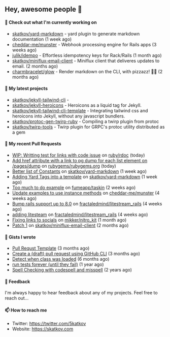 ## Hey, awesome people 👋

#### 👷 Check out what I'm currently working on
 
- [skatkov/yard-markdown](https://github.com/skatkov/yard-markdown) - yard plugin to generate markdown documentation (1 week ago) 
- [cheddar-me/munster](https://github.com/cheddar-me/munster) - Webhook processing engine for Rails apps (3 weeks ago) 
- [julik/idempo](https://github.com/julik/idempo) - Effortless idempotency keys for Rack/Rails (1 month ago) 
- [skatkov/miniflux-email-client](https://github.com/skatkov/miniflux-email-client) - Miniflux client that deliveres updates to email. (2 months ago) 
- [charmbracelet/glow](https://github.com/charmbracelet/glow) - Render markdown on the CLI, with pizzazz! 💅🏻 (2 months ago)

#### 🌱 My latest projects
 
- [skatkov/jekyll-tailwind-cli](https://github.com/skatkov/jekyll-tailwind-cli) -  
- [skatkov/jekyll-heroicons](https://github.com/skatkov/jekyll-heroicons) - Heroicons as a liquid tag for Jekyll. 
- [skatkov/jekyll-tailwind-cli-template](https://github.com/skatkov/jekyll-tailwind-cli-template) - Integrating tailwind css and heroicons into Jekyll, without any javascript bundlers. 
- [skatkov/protoc-gen-twirp-ruby](https://github.com/skatkov/protoc-gen-twirp-ruby) - Compiling a twirp plugin from protoc 
- [skatkov/twirp-tools](https://github.com/skatkov/twirp-tools) - Twirp plugin for GRPC&#39;s protoc utility distributed as a gem


#### 🔨 My recent Pull Requests
 
- [WIP: Writting test for links with code issue](https://github.com/ruby/rdoc/pull/1252) on [ruby/rdoc](https://github.com/ruby/rdoc) (today) 
- [Add href attribute with a link to pg dump for each list element on /pages/dump](https://github.com/rubygems/rubygems.org/pull/5358) on [rubygems/rubygems.org](https://github.com/rubygems/rubygems.org) (today) 
- [Better list of Constants](https://github.com/skatkov/yard-markdown/pull/21) on [skatkov/yard-markdown](https://github.com/skatkov/yard-markdown) (1 week ago) 
- [Adding Yard Tags into a template](https://github.com/skatkov/yard-markdown/pull/20) on [skatkov/yard-markdown](https://github.com/skatkov/yard-markdown) (1 week ago) 
- [Too much to do example](https://github.com/fumeapp/taskin/pull/11) on [fumeapp/taskin](https://github.com/fumeapp/taskin) (2 weeks ago) 
- [Update examples to use instance methods](https://github.com/cheddar-me/munster/pull/21) on [cheddar-me/munster](https://github.com/cheddar-me/munster) (4 weeks ago) 
- [Bump rails support up to 8.0](https://github.com/fractaledmind/litestream_rails/pull/4) on [fractaledmind/litestream_rails](https://github.com/fractaledmind/litestream_rails) (4 weeks ago) 
- [adding litesteam](https://github.com/fractaledmind/litestream_rails/pull/3) on [fractaledmind/litestream_rails](https://github.com/fractaledmind/litestream_rails) (4 weeks ago) 
- [Fixing links to socials](https://github.com/mikker/nitro_kit/pull/3) on [mikker/nitro_kit](https://github.com/mikker/nitro_kit) (1 month ago) 
- [Patch 1](https://github.com/skatkov/miniflux-email-client/pull/7) on [skatkov/miniflux-email-client](https://github.com/skatkov/miniflux-email-client) (2 months ago)

#### 📓 Gists I wrote
 
- [Pull Requst Template](https://gist.github.com/4bea0868989828e2e221d9d8b2278e36) (3 months ago) 
- [Create a (draft) pull request using GitHub CLI](https://gist.github.com/06c4f37ab4de050940f7e7d2f1504006) (3 months ago) 
- [Detect when class was loaded](https://gist.github.com/642fe6f2abd7b756e2ca146dad4efe33) (6 months ago) 
- [run tests forever (until they fail)](https://gist.github.com/12617ad1fe45a1fc76bcac05e922868c) (1 year ago) 
- [Spell Checking with codespell and misspell](https://gist.github.com/abf49d80e98ac42b3cac397c9efc383f) (2 years ago)

#### 💬 Feedback
I'm always happy to hear feedback about any of my projects. Feel free to reach out...

#### 📫 How to reach me

- Twitter: https://twitter.com/5katkov 
- Website: https://skatkov.com
